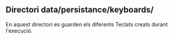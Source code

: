 ## Directori data/persistance/keyboards/

En aquest directori es guarden els diferents Teclats creats durant l'execució.